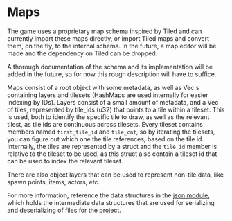 # Maps

The game uses a proprietary map schema inspired by Tiled and can currently import these maps directly, or import Tiled maps and convert them, on the fly, to the internal schema. In the future, a map editor will be made and the dependency on Tiled can be dropped.

A thorough documentation of the schema and its implementation will be added in the future, so for now this rough description will have to suffice.

Maps consist of a root object with some metadata, as well as Vec's containing layers and tilesets (HashMaps are used internally for easier indexing by IDs).
Layers consist of a small amount of metadata, and a Vec of tiles, represented by tile_ids (u32) that points to a tile within a tileset. This is used, both to identify the specific tile to draw, as well as the relevant tilest, as tile ids are continuous across tilesets. Every tileset contains members named `first_tile_id` and `tile_cnt`, so by iterating the tilesets, you can figure out which one the tile references, based on the tile id. Internally, the tiles are represented by a struct and the `tile_id` member is relative to the tileset to be used, as this struct also contain a tileset id that can be used to index the relevant tileset.

There are also object layers that can be used to represent non-tile data, like spawn points, items, actors, etc.

For more information, reference the data structures in the [json module](https://github.com/olefasting/capstone/blob/master/src/json.rs), which holds the intermediate data structures that are used for serializing and deserializing of files for the project.
